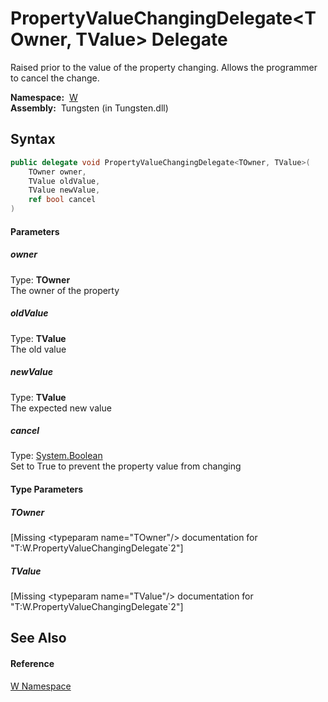 PropertyValueChangingDelegate&lt;TOwner, TValue> Delegate
=========================================================
   Raised prior to the value of the property changing. Allows the programmer to cancel the change.

  **Namespace:**  [W][1]  
  **Assembly:**  Tungsten (in Tungsten.dll)

Syntax
------

```csharp
public delegate void PropertyValueChangingDelegate<TOwner, TValue>(
	TOwner owner,
	TValue oldValue,
	TValue newValue,
	ref bool cancel
)

```

#### Parameters

##### *owner*
Type: **TOwner**  
The owner of the property

##### *oldValue*
Type: **TValue**  
The old value

##### *newValue*
Type: **TValue**  
The expected new value

##### *cancel*
Type: [System.Boolean][2]  
Set to True to prevent the property value from changing

#### Type Parameters

##### *TOwner*

[Missing &lt;typeparam name="TOwner"/> documentation for "T:W.PropertyValueChangingDelegate`2"]


##### *TValue*

[Missing &lt;typeparam name="TValue"/> documentation for "T:W.PropertyValueChangingDelegate`2"]



See Also
--------

#### Reference
[W Namespace][1]  

[1]: ../README.md
[2]: http://msdn.microsoft.com/en-us/library/a28wyd50